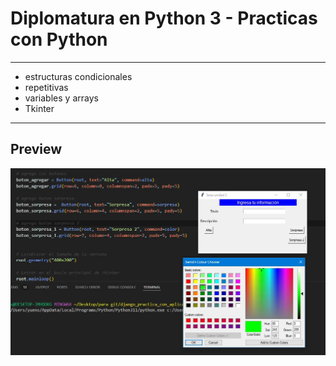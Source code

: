 # Diplomatura en Python 3 - Practicas con Python
----
- estructuras condicionales
- repetitivas
- variables y arrays
- Tkinter

----

## Preview

![captura](https://github.com/eliasescalante/practicas_con_python/blob/main/Capture.JPG)
